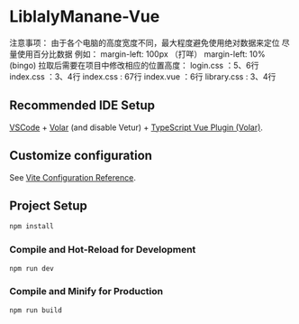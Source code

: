 # LiblalyManane-Vue
注意事项：
由于各个电脑的高度宽度不同，最大程度避免使用绝对数据来定位
尽量使用百分比数据
例如：
margin-left: 100px （打咩）
margin-left: 10%    (bingo)
拉取后需要在项目中修改相应的位置高度：
login.css ：5、6行
index.css ：3、4行
index.css : 67行
index.vue ：6行
library.css : 3、4行

## Recommended IDE Setup

[VSCode](https://code.visualstudio.com/) + [Volar](https://marketplace.visualstudio.com/items?itemName=Vue.volar) (and disable Vetur) + [TypeScript Vue Plugin (Volar)](https://marketplace.visualstudio.com/items?itemName=Vue.vscode-typescript-vue-plugin).

## Customize configuration

See [Vite Configuration Reference](https://vitejs.dev/config/).

## Project Setup

```sh
npm install
```

### Compile and Hot-Reload for Development

```sh
npm run dev
```

### Compile and Minify for Production

```sh
npm run build
```
